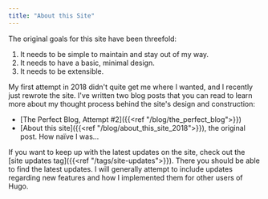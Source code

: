 ```yaml
---
title: "About this Site"
---
```


The original goals for this site have been threefold:

1. It needs to be simple to maintain and stay out of my way.
2. It needs to have a basic, minimal design.
3. It needs to be extensible.

My first attempt in 2018 didn't quite get me where I wanted, and I recently just rewrote the site. I've written two blog posts that you can read to learn more about my thought process behind the site's design and construction:

- [The Perfect Blog, Attempt #2]({{<ref "/blog/the_perfect_blog">}})
- [About this site]({{<ref "/blog/about_this_site_2018">}}), the original post. How naïve I was...

If you want to keep up with the latest updates on the site, check out the [site updates tag]({{<ref "/tags/site-updates">}}). There you should be able to find the latest updates. I will generally attempt to include updates regarding new features and how I implemented them for other users of Hugo.

